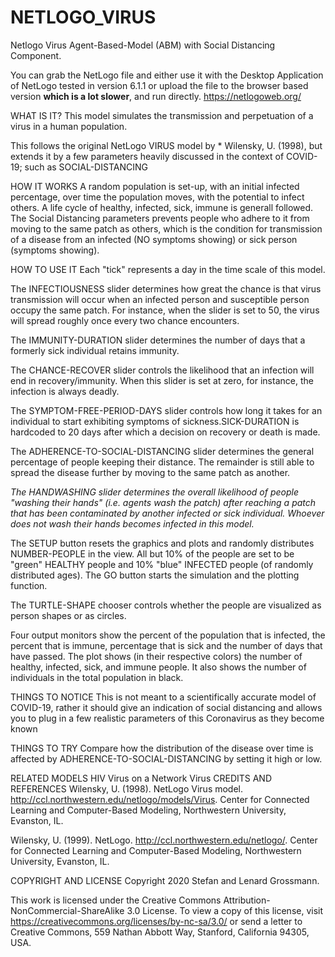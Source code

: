 # NETLOGO_VIRUS
Netlogo Virus Agent-Based-Model (ABM) with Social Distancing Component.

You can grab the NetLogo file and either use it with the Desktop Application of NetLogo tested in version 6.1.1 or upload the file to the browser based version **which is a lot slower**, and run directly.
https://netlogoweb.org/




WHAT IS IT?
This model simulates the transmission and perpetuation of a virus in a human population.

This follows the original NetLogo VIRUS model by * Wilensky, U. (1998), but extends it by a few parameters heavily discussed in the context of COVID-19; such as SOCIAL-DISTANCING

HOW IT WORKS
A random population is set-up, with an initial infected percentage, over time the population moves, with the potential to infect others. A life cycle of healthy, infected, sick, immune is generall followed. The Social Distancing parameters prevents people who adhere to it from moving to the same patch as others, which is the condition for transmission of a disease from an infected (NO symptoms showing) or sick person (symptoms showing).

HOW TO USE IT
Each "tick" represents a day in the time scale of this model.

The INFECTIOUSNESS slider determines how great the chance is that virus transmission will occur when an infected person and susceptible person occupy the same patch. For instance, when the slider is set to 50, the virus will spread roughly once every two chance encounters.

The IMMUNITY-DURATION slider determines the number of days that a formerly sick individual retains immunity.

The CHANCE-RECOVER slider controls the likelihood that an infection will end in recovery/immunity. When this slider is set at zero, for instance, the infection is always deadly.

The SYMPTOM-FREE-PERIOD-DAYS slider controls how long it takes for an individual to start exhibiting symptoms of sickness.SICK-DURATION is hardcoded to 20 days after which a decision on recovery or death is made.

The ADHERENCE-TO-SOCIAL-DISTANCING slider determines the general percentage of people keeping their distance. The remainder is still able to spread the disease further by moving to the same patch as another.

*The HANDWASHING slider determines the overall likelihood of people "washing their hands" (i.e. agents wash the patch) after reaching a patch that has been contaminated by another infected or sick individual. Whoever does not wash their hands becomes infected in this model.*

The SETUP button resets the graphics and plots and randomly distributes NUMBER-PEOPLE in the view. All but 10% of the people are set to be "green" HEALTHY people and 10% "blue" INFECTED people (of randomly distributed ages). The GO button starts the simulation and the plotting function.

The TURTLE-SHAPE chooser controls whether the people are visualized as person shapes or as circles.

Four output monitors show the percent of the population that is infected, the percent that is immune, percentage that is sick and the number of days that have passed. The plot shows (in their respective colors) the number of healthy, infected, sick, and immune people. It also shows the number of individuals in the total population in black.

THINGS TO NOTICE
This is not meant to a scientifically accurate model of COVID-19, rather it should give an indication of social distancing and allows you to plug in a few realistic parameters of this Coronavirus as they become known

THINGS TO TRY
Compare how the distribution of the disease over time is affected by ADHERENCE-TO-SOCIAL-DISTANCING by setting it high or low.

RELATED MODELS
HIV
Virus on a Network
Virus
CREDITS AND REFERENCES
Wilensky, U. (1998). NetLogo Virus model. http://ccl.northwestern.edu/netlogo/models/Virus. Center for Connected Learning and Computer-Based Modeling, Northwestern University, Evanston, IL.

Wilensky, U. (1999). NetLogo. http://ccl.northwestern.edu/netlogo/. Center for Connected Learning and Computer-Based Modeling, Northwestern University, Evanston, IL.

COPYRIGHT AND LICENSE
Copyright 2020 Stefan and Lenard Grossmann.

This work is licensed under the Creative Commons Attribution-NonCommercial-ShareAlike 3.0 License. To view a copy of this license, visit https://creativecommons.org/licenses/by-nc-sa/3.0/ or send a letter to Creative Commons, 559 Nathan Abbott Way, Stanford, California 94305, USA.
